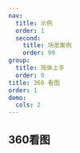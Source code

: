 ```yaml
---
nav:
  title: 示例
  order: 1
  second:
    title: 场景案例
    order: 99
group:
  title: 简单上手
  order: 0
title: 360 看图
order: 1
demo:
  cols: 2
---
```


## 360看图
 
<code src="./demo.tsx" compact="true"></code>
